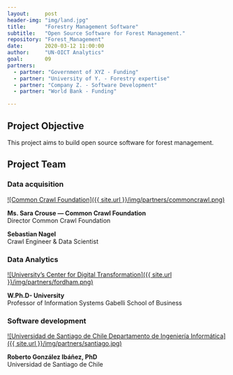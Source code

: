 ```yaml
---
layout:     post
header-img: "img/land.jpg"
title:      "Forestry Management Software"
subtitle:   "Open Source Software for Forest Management."
repository: "Forest_Management"
date:       2020-03-12 11:00:00
author:     "UN-OICT Analytics"
goal:		09
partners:  
  - partner: "Government of XYZ - Funding"
  - partner: "University of Y. - Forestry expertise"
  - partner: "Company Z. - Software Development"
  - partner: "World Bank - Funding"

---
```

Project Objective
------------
This project aims to build open source software for forest management. 

Project Team
------------

### Data acquisition
[![Common Crawl Foundation]({{ site.url }}/img/partners/commoncrawl.png)](http://commoncrawl.org/)

**Ms. Sara Crouse — Common Crawl Foundation**  
Director Common Crawl Foundation

**Sebastian Nagel**  
Crawl Engineer & Data Scientist

### Data Analytics
[![University’s Center for Digital Transformation]({{ site.url }}/img/partners/fordham.png)](http://fordhamcdt.org)

**W.Ph.D- University**  
Professor of Information Systems 
Gabelli School of Business

### Software development
[![Universidad de Santiago de Chile Departamento de Ingeniería Informática]({{ site.url }}/img/partners/santiago.jpg)](http://interaction.informatica.usach.cl/)

**Roberto González Ibáñez, PhD**  
Universidad de Santiago de Chile  
